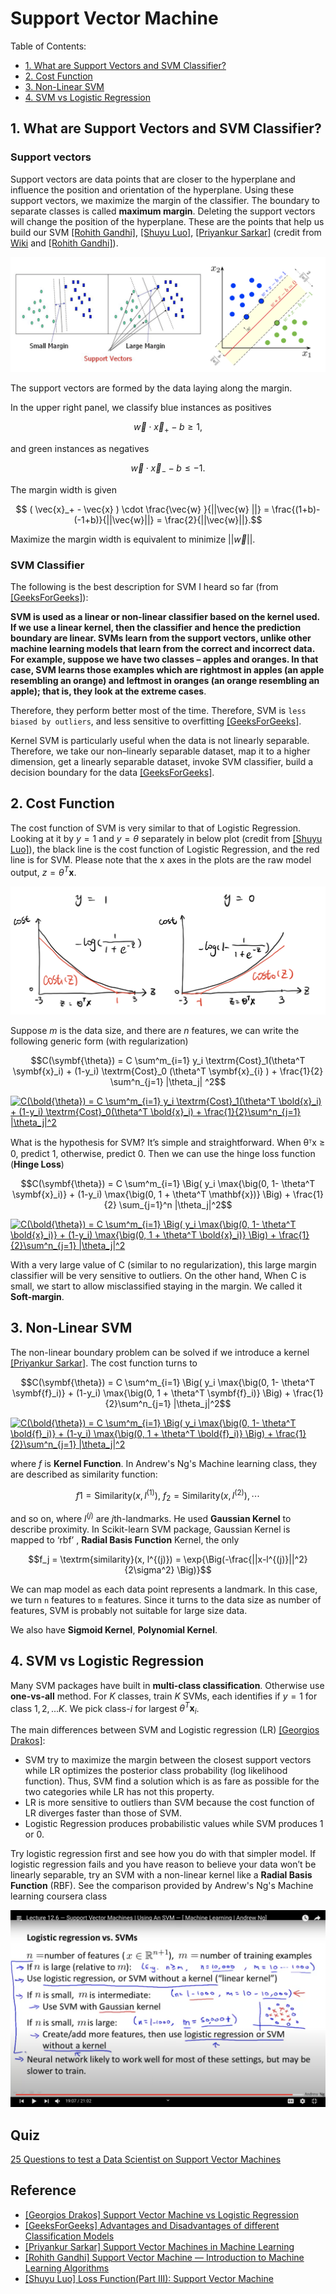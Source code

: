 
# Support Vector Machine

Table of Contents:

* [1. What are Support Vectors and SVM Classifier?](https://github.com/HsiangHung/Machine_Learning_Note/tree/master/Classification/Support%20Vector%20Machine#1-what-are-support-vectors-and-svm-classifier)
* [2. Cost Function](https://github.com/HsiangHung/Machine_Learning_Note/tree/master/Classification/Support%20Vector%20Machine#3-cost-function)
* [3. Non-Linear SVM](https://github.com/HsiangHung/Machine_Learning_Note/tree/master/Classification/Support%20Vector%20Machine#4-non-linear-svm)
* [4. SVM vs Logistic Regression](https://github.com/HsiangHung/Machine_Learning_Note/tree/master/Classification/Support%20Vector%20Machine#5-svm-vs-logistic-regression)



## 1. What are Support Vectors and SVM Classifier?

### Support vectors

Support vectors are data points that are closer to the hyperplane and influence the position and orientation of the hyperplane. Using these support vectors, we maximize the margin of the classifier. The boundary to separate classes is called **maximum margin**. Deleting the support vectors will change the position of the hyperplane. These are the points that help us build our SVM [[Rohith Gandhi]][Support Vector Machine — Introduction to Machine Learning Algorithms], [[Shuyu Luo]][Loss Function(Part III): Support Vector Machine], [[Priyankur Sarkar]][Support Vector Machines in Machine Learning]
(credit from [Wiki](https://en.wikipedia.org/wiki/Support-vector_machine) and [[Rohith Gandhi]][Support Vector Machine — Introduction to Machine Learning Algorithms]).


![support_vectors](images/support_vector.png)

The support vectors are formed by the data laying along the margin.

In the upper right panel, we classify blue instances as positives 

$$\vec{w}\cdot \vec{x}_{+} -b \geq 1,$$

and green instances as negatives 

$$\vec{w}\cdot \vec{x}_{-} -b \leq -1.$$


The margin width is given

$$ ( \vec{x}_+ - \vec{x} ) \cdot \frac{\vec{w} }{||\vec{w} ||} = \frac{(1+b)-(-1+b)}{||\vec{w}||} = \frac{2}{||\vec{w}||}.$$

Maximize the margin width is equivalent to minimize $||\vec{w}||$.

### SVM Classifier

The following is the best description for SVM I heard so far (from [[GeeksForGeeks]][Advantages and Disadvantages of different Classification Models]):


**SVM is used as a linear or non-linear classifier based on the kernel used. If we use a linear kernel, then the classifier and hence the prediction boundary are linear. SVMs **learn from the support vectors**, unlike other machine learning models that learn from the correct and incorrect data. For example, suppose we have two classes – apples and oranges. In that case, SVM learns those examples which are rightmost in apples (an apple resembling an orange) and leftmost in oranges (an orange resembling an apple); that is, they look at the extreme cases**.


Therefore, they perform better most of the time. Therefore, SVM is `less biased by outliers`, and less sensitive to overfitting [[GeeksForGeeks]][Advantages and Disadvantages of different Classification Models].

Kernel SVM is particularly useful when the data is not linearly separable. Therefore, we take our non–linearly separable dataset, map it to a higher dimension, get a linearly separable dataset, invoke SVM classifier, build a decision boundary for the data [[GeeksForGeeks]][Advantages and Disadvantages of different Classification Models].

## 2. Cost Function

The cost function of SVM is very similar to that of Logistic Regression. Looking at it by $y = 1$ and $y = \theta$ separately in below plot (credit from [[Shuyu Luo]][Loss Function(Part III): Support Vector Machine]), the black line is the cost function of Logistic Regression, and the red line is for SVM. Please note that the x axes in the plots are the raw model output, $z = \theta^T \mathbf{x}$. 

![cost_function](images/cost_function.png)

Suppose $m$ is the data size, and there are $n$ features, we can write the following generic form (with regularization)

$$C(\symbf{\theta}) = C \sum^m_{i=1} y_i \textrm{Cost}_1(\theta^T \symbf{x}_i) + (1-y_i) \textrm{Cost}_0 (\theta^T \symbf{x}_{i} ) + \frac{1}{2} \sum^n_{j=1} |\theta_j| ^2$$

<a href="https://www.codecogs.com/eqnedit.php?latex=C(\bold{\theta})&space;=&space;C&space;\sum^m_{i=1}&space;y_i&space;\textrm{Cost}_1(\theta^T&space;\bold{x}_i)&space;&plus;&space;(1-y_i)&space;\textrm{Cost}_0(\theta^T&space;\bold{x}_i)&space;&plus;&space;\frac{1}{2}\sum^n_{j=1}&space;|\theta_j|^2" target="_blank"><img src="https://latex.codecogs.com/gif.latex?C(\bold{\theta})&space;=&space;C&space;\sum^m_{i=1}&space;y_i&space;\textrm{Cost}_1(\theta^T&space;\bold{x}_i)&space;&plus;&space;(1-y_i)&space;\textrm{Cost}_0(\theta^T&space;\bold{x}_i)&space;&plus;&space;\frac{1}{2}\sum^n_{j=1}&space;|\theta_j|^2" title="C(\bold{\theta}) = C \sum^m_{i=1} y_i \textrm{Cost}_1(\theta^T \bold{x}_i) + (1-y_i) \textrm{Cost}_0(\theta^T \bold{x}_i) + \frac{1}{2}\sum^n_{j=1} |\theta_j|^2" /></a>

What is the hypothesis for SVM? It’s simple and straightforward. When θᵀx ≥ 0, predict 1, otherwise, predict 0. Then we can use the hinge loss function (**Hinge Loss**)

$$C(\symbf{\theta}) = C \sum^m_{i=1} \Big( y_i \max{\big(0, 1- \theta^T \symbf{x}_i)} + (1-y_i) \max{\big(0, 1 + \theta^T \mathbf{x})} \Big) + \frac{1}{2} \sum_{j=1}^n |\theta_j|^2$$

<a href="https://www.codecogs.com/eqnedit.php?latex=C(\bold{\theta})&space;=&space;C&space;\sum^m_{i=1}&space;\Big(&space;y_i&space;\max{\big(0,&space;1-&space;\theta^T&space;\bold{x}_i)}&space;&plus;&space;(1-y_i)&space;\max{\big(0,&space;1&space;&plus;&space;\theta^T&space;\bold{x}_i)}&space;\Big)&space;&plus;&space;\frac{1}{2}\sum^n_{j=1}&space;|\theta_j|^2" target="_blank"><img src="https://latex.codecogs.com/gif.latex?C(\bold{\theta})&space;=&space;C&space;\sum^m_{i=1}&space;\Big(&space;y_i&space;\max{\big(0,&space;1-&space;\theta^T&space;\bold{x}_i)}&space;&plus;&space;(1-y_i)&space;\max{\big(0,&space;1&space;&plus;&space;\theta^T&space;\bold{x}_i)}&space;\Big)&space;&plus;&space;\frac{1}{2}\sum^n_{j=1}&space;|\theta_j|^2" title="C(\bold{\theta}) = C \sum^m_{i=1} \Big( y_i \max{\big(0, 1- \theta^T \bold{x}_i)} + (1-y_i) \max{\big(0, 1 + \theta^T \bold{x}_i)} \Big) + \frac{1}{2}\sum^n_{j=1} |\theta_j|^2" /></a>

With a very large value of C (similar to no regularization), this large margin classifier will be very sensitive to outliers. On the other hand, When C is small, we start to allow misclassified staying in the margin. We called it **Soft-margin**.


## 3. Non-Linear SVM

The non-linear boundary problem can be solved if we introduce a kernel [[Priyankur Sarkar]][Support Vector Machines in Machine Learning]. The cost function turns to 

$$C(\symbf{\theta}) = C \sum^m_{i=1} \Big( y_i \max{\big(0, 1- \theta^T \symbf{f}_i)} + (1-y_i) \max{\big(0, 1 + \theta^T \symbf{f}_i)} \Big) + \frac{1}{2}\sum^n_{j=1} |\theta_j|^2$$

<a href="https://www.codecogs.com/eqnedit.php?latex=C(\bold{\theta})&space;=&space;C&space;\sum^m_{i=1}&space;\Big(&space;y_i&space;\max{\big(0,&space;1-&space;\theta^T&space;\bold{f}_i)}&space;&plus;&space;(1-y_i)&space;\max{\big(0,&space;1&space;&plus;&space;\theta^T&space;\bold{f}_i)}&space;\Big)&space;&plus;&space;\frac{1}{2}\sum^n_{j=1}&space;|\theta_j|^2" target="_blank"><img src="https://latex.codecogs.com/gif.latex?C(\bold{\theta})&space;=&space;C&space;\sum^m_{i=1}&space;\Big(&space;y_i&space;\max{\big(0,&space;1-&space;\theta^T&space;\bold{f}_i)}&space;&plus;&space;(1-y_i)&space;\max{\big(0,&space;1&space;&plus;&space;\theta^T&space;\bold{f}_i)}&space;\Big)&space;&plus;&space;\frac{1}{2}\sum^n_{j=1}&space;|\theta_j|^2" title="C(\bold{\theta}) = C \sum^m_{i=1} \Big( y_i \max{\big(0, 1- \theta^T \bold{f}_i)} + (1-y_i) \max{\big(0, 1 + \theta^T \bold{f}_i)} \Big) + \frac{1}{2}\sum^n_{j=1} |\theta_j|^2" /></a>

where $f$ is **Kernel Function**. In Andrew's Ng's Machine learning class, they are described as similarity function: 

$$ f1 =  \textrm{Similarity}(x, l^{(1)}), \ f_2 = \textrm{Similarity}(x, l^{(2)}), \cdots$$ 

and so on, where $l^{(j)}$ are $j$th-landmarks. He used **Gaussian Kernel** to describe proximity. In Scikit-learn SVM package, Gaussian Kernel is mapped to ‘rbf’ , **Radial Basis Function** Kernel, the only

$$f_j = \textrm{similarity}(x, l^{(j)}) = \exp{\Big(-\frac{||x-l^{(j)}||^2}{2\sigma^2} \Big)}$$


We can map model as each data point represents a landmark. In this case, we turn `n` features to `m` features.
Since it turns to the data size as number of features, SVM is probably not suitable for large size data.

We also have **Sigmoid Kernel**, **Polynomial Kernel**.


## 4. SVM vs Logistic Regression

Many SVM packages have built in **multi-class classification**. Otherwise use **one-vs-all** method. For $K$ classes, train $K$ SVMs, each identifies if $y = 1$ for class ${1,2,...K}$. We pick class-$i$ for largest $\theta^T \mathbf{x}_i$.


The main differences between SVM and Logistic regression (LR) [[Georgios Drakos]][Support Vector Machine vs Logistic Regression]:

* SVM try to maximize the margin between the closest support vectors while LR optimizes the posterior class probability (log likelihood function). Thus, SVM find a solution which is as fare as possible for the two categories while LR has not this property.
* LR is more sensitive to outliers than SVM because the cost function of LR diverges faster than those of SVM.
* Logistic Regression produces probabilistic values while SVM produces 1 or 0.


Try logistic regression first and see how you do with that simpler model. If logistic regression fails and you have reason to believe your data won’t be linearly separable, try an SVM with a non-linear kernel like a **Radial Basis Function** (RBF). See the comparison provided by Andrew's Ng's Machine learning coursera class

![LR_vs_SVM](images/LR_vs_SVM.png)





## Quiz

[25 Questions to test a Data Scientist on Support Vector Machines](https://www.analyticsvidhya.com/blog/2017/10/svm-skilltest/)







## Reference

* [Support Vector Machine vs Logistic Regression]: https://www.knowledgehut.com/blog/data-science/support-vector-machines-in-machine-learning
[[Georgios Drakos] Support Vector Machine vs Logistic Regression](https://www.knowledgehut.com/blog/data-science/support-vector-machines-in-machine-learning)
* [Advantages and Disadvantages of different Classification Models]: https://www.geeksforgeeks.org/advantages-and-disadvantages-of-different-classification-models/
[[GeeksForGeeks] Advantages and Disadvantages of different Classification Models](https://www.geeksforgeeks.org/advantages-and-disadvantages-of-different-classification-models/)
* [Support Vector Machines in Machine Learning]: https://www.knowledgehut.com/blog/data-science/support-vector-machines-in-machine-learning
[[Priyankur Sarkar] Support Vector Machines in Machine Learning](https://www.knowledgehut.com/blog/data-science/support-vector-machines-in-machine-learning)
* [Support Vector Machine — Introduction to Machine Learning Algorithms]: https://towardsdatascience.com/support-vector-machine-introduction-to-machine-learning-algorithms-934a444fca47
[[Rohith Gandhi] Support Vector Machine — Introduction to Machine Learning Algorithms](https://towardsdatascience.com/support-vector-machine-introduction-to-machine-learning-algorithms-934a444fca47)
* [Loss Function(Part III): Support Vector Machine]: https://towardsdatascience.com/optimization-loss-function-under-the-hood-part-iii-5dff33fa015d
[[Shuyu Luo] Loss Function(Part III): Support Vector Machine](https://towardsdatascience.com/optimization-loss-function-under-the-hood-part-iii-5dff33fa015d)

